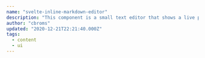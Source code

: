 ```yaml
---
name: "svelte-inline-markdown-editor"
description: "This component is a small text editor that shows a live preview of markdown formatting as you type."
author: "cbroms"
updated: "2020-12-21T22:21:40.000Z"
tags: 
  - content
  - ui
---
```

